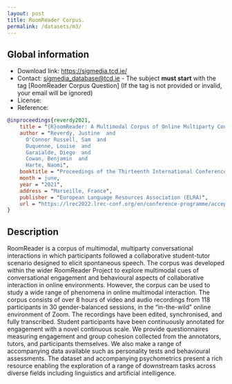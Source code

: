 ```yaml
---
layout: post
title: RoomReader Corpus.
permalink: /datasets/m3/
---
```


## Global information

  - Download link: <https://sigmedia.tcd.ie/>
  - Contact: [sigmedia_database@tcd.ie](mailto:sigmediag_database@tcd.ie) - The subject **must start** with the tag [RoomReader Corpus Question] (If the tag is not provided or invalid, your email will be ignored)
  - License:
  - Reference:

```bibtex
@inproceedings{reverdy2021,
    title = "{R}oomReader: A Multimodal Corpus of Online Multiparty Conversational Interactions",
    author = "Reverdy, Justine  and
      O'Connor Russell, Sam  and
      Duquenne, Louise  and
      Garaialde, Diego  and
      Cowan, Benjamin  and
      Harte, Naomi",
    booktitle = "Proceedings of the Thirteenth International Conference on Language Resources and Evaluation ({LREC}{'}21)",
    month = june,
    year = "2021",
    address = "Marseille, France",
    publisher = "European Language Resources Association (ELRA)",
    url = "https://lrec2022.lrec-conf.org/en/conference-programme/accepted-papers/",
}
```

## Description

RoomReader is a corpus of multimodal, multiparty conversational interactions in which participants followed a collaborative student-tutor scenario designed to elicit spontaneous speech. The corpus was developed within the wider RoomReader Project to explore multimodal cues of conversational engagement and behavioural aspects of collaborative interaction in online environments. However, the corpus can be used to study a wide range of phenomena in online multimodal interaction. The corpus consists of over 8 hours of video and audio recordings from 118 participants in 30 gender-balanced sessions, in the “in-the-wild” online environment of Zoom. The recordings have been edited, synchronised, and fully transcribed. Student participants have been continuously annotated for engagement with a novel continuous scale. We provide questionnaires measuring engagement and group cohesion collected from the annotators, tutors, and participants themselves. We also make a range of accompanying data available such as personality tests and behavioural assessments. The dataset and accompanying psychometrics present a rich resource enabling the exploration of a range of downstream tasks across diverse fields including linguistics and artificial intelligence.
